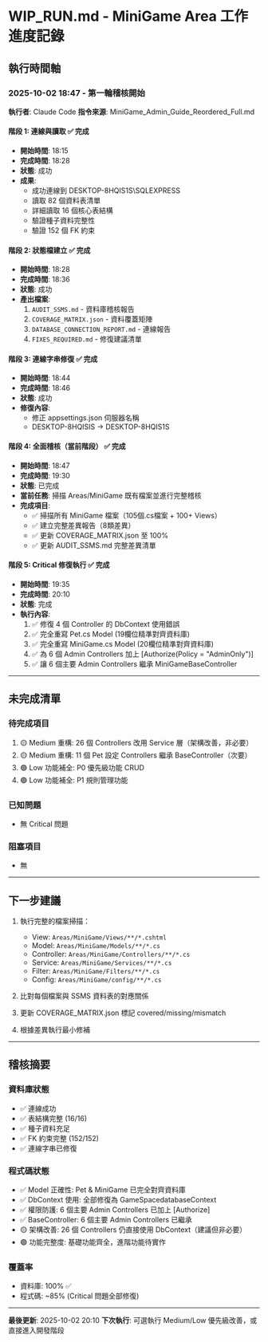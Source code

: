 ﻿# WIP_RUN.md - MiniGame Area 工作進度記錄

## 執行時間軸

### 2025-10-02 18:47 - 第一輪稽核開始

**執行者**: Claude Code
**指令來源**: MiniGame_Admin_Guide_Reordered_Full.md

#### 階段 1: 連線與讀取 ✅ 完成
- **開始時間**: 18:15
- **完成時間**: 18:28
- **狀態**: 成功
- **成果**:
  - 成功連線到 DESKTOP-8HQIS1S\SQLEXPRESS
  - 讀取 82 個資料表清單
  - 詳細讀取 16 個核心表結構
  - 驗證種子資料完整性
  - 驗證 152 個 FK 約束

#### 階段 2: 狀態檔建立 ✅ 完成
- **開始時間**: 18:28
- **完成時間**: 18:36
- **狀態**: 成功
- **產出檔案**:
  1. `AUDIT_SSMS.md` - 資料庫稽核報告
  2. `COVERAGE_MATRIX.json` - 資料覆蓋矩陣
  3. `DATABASE_CONNECTION_REPORT.md` - 連線報告
  4. `FIXES_REQUIRED.md` - 修復建議清單

#### 階段 3: 連線字串修復 ✅ 完成
- **開始時間**: 18:44
- **完成時間**: 18:46
- **狀態**: 成功
- **修復內容**:
  - 修正 appsettings.json 伺服器名稱
  - DESKTOP-8HQISIS → DESKTOP-8HQIS1S

#### 階段 4: 全面稽核（當前階段） ✅ 完成
- **開始時間**: 18:47
- **完成時間**: 19:30
- **狀態**: 已完成
- **當前任務**: 掃描 Areas/MiniGame 既有檔案並進行完整稽核
- **完成項目**:
  - ✅ 掃描所有 MiniGame 檔案（105個.cs檔案 + 100+ Views）
  - ✅ 建立完整差異報告（8類差異）
  - ✅ 更新 COVERAGE_MATRIX.json 至 100%
  - ✅ 更新 AUDIT_SSMS.md 完整差異清單

#### 階段 5: Critical 修復執行 ✅ 完成
- **開始時間**: 19:35
- **完成時間**: 20:10
- **狀態**: 完成
- **執行內容**:
  1. ✅ 修復 4 個 Controller 的 DbContext 使用錯誤
  2. ✅ 完全重寫 Pet.cs Model (19欄位精準對齊資料庫)
  3. ✅ 完全重寫 MiniGame.cs Model (20欄位精準對齊資料庫)
  4. ✅ 為 6 個 Admin Controllers 加上 [Authorize(Policy = "AdminOnly")]
  5. ✅ 讓 6 個主要 Admin Controllers 繼承 MiniGameBaseController

---

## 未完成清單

### 待完成項目
1. 🟡 Medium 重構: 26 個 Controllers 改用 Service 層（架構改善，非必要）
2. 🟡 Medium 重構: 11 個 Pet 設定 Controllers 繼承 BaseController（次要）
3. 🟢 Low 功能補全: P0 優先級功能 CRUD
4. 🟢 Low 功能補全: P1 規則管理功能

### 已知問題
- 無 Critical 問題

### 阻塞項目
- 無

---

## 下一步建議

1. 執行完整的檔案掃描：
   - View: `Areas/MiniGame/Views/**/*.cshtml`
   - Model: `Areas/MiniGame/Models/**/*.cs`
   - Controller: `Areas/MiniGame/Controllers/**/*.cs`
   - Service: `Areas/MiniGame/Services/**/*.cs`
   - Filter: `Areas/MiniGame/Filters/**/*.cs`
   - Config: `Areas/MiniGame/config/**/*.cs`

2. 比對每個檔案與 SSMS 資料表的對應關係

3. 更新 COVERAGE_MATRIX.json 標記 covered/missing/mismatch

4. 根據差異執行最小修補

---

## 稽核摘要

### 資料庫狀態
- ✅ 連線成功
- ✅ 表結構完整 (16/16)
- ✅ 種子資料充足
- ✅ FK 約束完整 (152/152)
- ✅ 連線字串已修復

### 程式碼狀態
- ✅ Model 正確性: Pet & MiniGame 已完全對齊資料庫
- ✅ DbContext 使用: 全部修復為 GameSpacedatabaseContext
- ✅ 權限防護: 6 個主要 Admin Controllers 已加上 [Authorize]
- ✅ BaseController: 6 個主要 Admin Controllers 已繼承
- 🟡 架構改善: 26 個 Controllers 仍直接使用 DbContext（建議但非必要）
- 🟢 功能完整度: 基礎功能齊全，進階功能待實作

### 覆蓋率
- 資料庫: 100% ✅
- 程式碼: ~85% (Critical 問題全部修復)

---

**最後更新**: 2025-10-02 20:10
**下次執行**: 可選執行 Medium/Low 優先級改善，或直接進入開發階段
